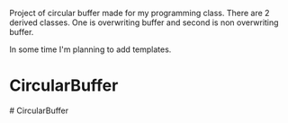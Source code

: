 Project of circular buffer made for my programming class.
There are 2 derived classes. One is overwriting buffer and second is non overwriting buffer.

In some time I'm planning to add templates.

# CircularBuffer
#   C i r c u l a r B u f f e r  
 